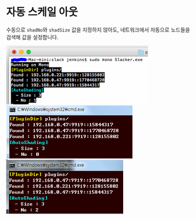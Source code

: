 자동 스케일 아웃
====

수동으로 `shadNo`와 `shadSize` 값을 지정하지 않아도, 네트워크에서 자동으로 노드들을 검색해 값을 설정합니다.

![](sla_1.PNG)<br>
![](sla_2.PNG)<br>
![](sla_3.PNG)<br>
